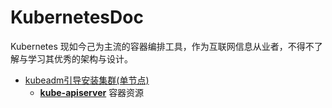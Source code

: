 # KubernetesDoc
Kubernetes 现如今己为主流的容器编排工具，作为互联网信息从业者，不得不了解与学习其优秀的架构与设计。

- [kubeadm引导安装集群(单节点)](/install/kubeadm-boot-install.md)
    - **[kube-apiserver](/install/yaml/kube-apiserver.yaml)** 容器资源